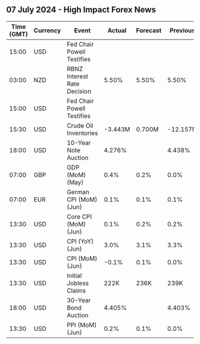 ## 07 July 2024 - High Impact Forex News

| Time (GMT) | Currency | Event | Actual | Forecast | Previous |
|------|----------|-------|--------|----------|----------|
| 15:00 | USD | Fed Chair Powell Testifies |  |  |  |
| 03:00 | NZD | RBNZ Interest Rate Decision | 5.50% | 5.50% | 5.50% |
| 15:00 | USD | Fed Chair Powell Testifies |  |  |  |
| 15:30 | USD | Crude Oil Inventories | -3.443M | 0.700M | -12.157M |
| 18:00 | USD | 10-Year Note Auction | 4.276% |  | 4.438% |
| 07:00 | GBP | GDP (MoM) (May) | 0.4% | 0.2% | 0.0% |
| 07:00 | EUR | German CPI (MoM) (Jun) | 0.1% | 0.1% | 0.1% |
| 13:30 | USD | Core CPI (MoM) (Jun) | 0.1% | 0.2% | 0.2% |
| 13:30 | USD | CPI (YoY) (Jun) | 3.0% | 3.1% | 3.3% |
| 13:30 | USD | CPI (MoM) (Jun) | -0.1% | 0.1% | 0.0% |
| 13:30 | USD | Initial Jobless Claims | 222K | 236K | 239K |
| 18:00 | USD | 30-Year Bond Auction | 4.405% |  | 4.403% |
| 13:30 | USD | PPI (MoM) (Jun) | 0.2% | 0.1% | 0.0% |
